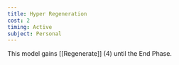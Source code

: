 ```yaml
---
title: Hyper Regeneration
cost: 2
timing: Active
subject: Personal
---
```

This model gains [[Regenerate]] (4) until the End Phase.